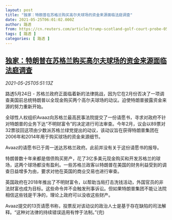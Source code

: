 ```yaml
---
layout: post
title: "独家：特朗普在苏格兰购买高尔夫球场的资金来源面临法庭调查"
date: 2021-05-25T06:01:02.000Z
author: 路透
from: https://cn.reuters.com/article/trump-scotland-golf-court-probe-0525-idCNKCS2D60HB
tags: [ 路透 ]
categories: [ 路透 ]
---
```

<!--1621922462000-->
[独家：特朗普在苏格兰购买高尔夫球场的资金来源面临法庭调查](https://cn.reuters.com/article/trump-scotland-golf-court-probe-0525-idCNKCS2D60HB)
------

<div>
<div><i>2021-05-25T05:51:13Z</i></div><p>路透5月24日 - 苏格兰政府正面临着新的法律挑战，因为它在2月份否决了一项调查美国前总统特朗普以全现金购买两个高尔夫球场的动议。迫使特朗普披露资金来源的努力重新开始。</p><p>全球性人权组织Avaaz向苏格兰最高民事法院提交了一份请愿书，寻求对政府不针对特朗普的业务下达“不明财富令”的决定进行司法审查。今年2月，议会以89票对32票驳回这项由少数派苏格兰绿党提出的动议，该动议旨在获得特朗普集团在2006年和2014年用于购买球场的资金来源细节。</p><p>Avaaz的请愿书已于周一送达苏格兰政府。此前并没有关于这份请愿书的报导。</p><p>特朗普数十年来都是借债购买房产，花了3亿多美元现金购买和开发苏格兰的球场，这两个球场都没有盈利。一些苏格兰政客以特朗普在美国的财务利益受到的调查日益增多为由，要求对他在英国的商业交易也进行审查。</p><p>英国政府在2018年推出了不明财富令，以帮助当局打击洗钱活动，外国官员的非法财富也成为目标。这些命令并不会触发刑事诉讼。但如果特朗普集团不能让法院相信这些钱是干净的，理论上政府可以没收这些财产。</p><p>Avaaz提交的13页请愿书称，投票反对该动议的政治人士是基于存在缺陷的司法解释。“这种对法律的持续错误适用有悖于法制。”(完)</p>
</div>
